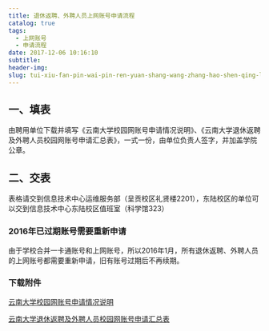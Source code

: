 ```yaml
---
title: 退休返聘、外聘人员上网账号申请流程
catalog: true
tags:
  - 上网账号
  - 申请流程
date: 2017-12-06 10:16:10
subtitle:
header-img:
slug: tui-xiu-fan-pin-wai-pin-ren-yuan-shang-wang-zhang-hao-shen-qing-liu-cheng.html
---
```


## 一、填表

由聘用单位下载并填写《云南大学校园网账号申请情况说明》、《云南大学退休返聘及外聘人员校园网账号申请汇总表》，一式一份，由单位负责人签字，并加盖学院公章。

## 二、交表

表格请交到信息技术中心运维服务部（呈贡校区礼贤楼2201），东陆校区的单位可以交到信息技术中心东陆校区值班室（科学馆323）

### 2016年已过期账号需要重新申请

由于学校合并一卡通账号和上网账号，所以2016年1月，所有退休返聘、外聘人员的上网账号都需要重新申请，旧有账号过期后不再续期。

### 下载附件

[云南大学校园网账号申请情况说明][云南大学校园网账号申请情况说明]

[云南大学退休返聘及外聘人员校园网账号申请汇总表][云南大学退休返聘及外聘人员校园网账号申请汇总表]

[云南大学退休返聘及外聘人员校园网账号申请汇总表]: /resources/云南大学退休返聘及外聘人员校园网账号申请汇总表.docx
[云南大学校园网账号申请情况说明]: /resources/云南大学校园网账号申请情况说明.docx


